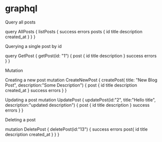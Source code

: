 # graphql

Query all posts

query AllPosts {
  listPosts {
    success
    errors
    posts {
      id
      title 
      description
      created_at
    }
  }
}


Querying a single post by id


query GetPost {
  getPost(id: "1") {
    post {
      id
      title
      description
    }
    success
    errors
  }
}


Mutation

Creating a new post
mutation CreateNewPost {
  createPost(
    title: "New Blog Post", 
    description:"Some Description") {
    post {
      id
      title
      description
      created_at
    }
    success
    errors
  }
}


Updating a post
mutation UpdatePost {
  updatePost(id:"2", title:"Hello title", description:"updated description") {
    post {
      id
      title
      description
    }
    success
    errors
  }
}


Deleting a post

mutation DeletePost {
  deletePost(id:"13") {
    success
    errors
      post{
        id
        title
        description
        created_at
      }
    }
}


